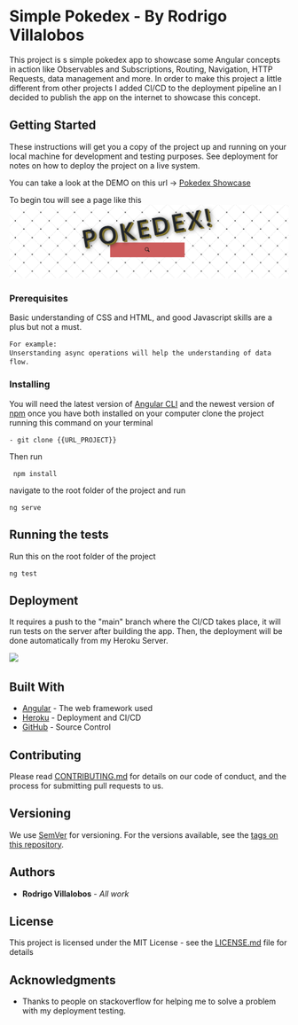 # Simple Pokedex - By Rodrigo Villalobos

This project is s simple pokedex app to showcase some Angular concepts in action like Observables and Subscriptions, Routing, Navigation, HTTP Requests, data management and more.
In order to make this project a little different from other projects I added CI/CD to the deployment pipeline an I decided to publish the app on the internet to showcase this concept.

## Getting Started

These instructions will get you a copy of the project up and running on your local machine for development and testing purposes. See deployment for notes on how to deploy the project on a live system.

You can take a look at the DEMO on this url -> [Pokedex Showcase](https://rlst-pokedex.herokuapp.com/)

To begin tou will see a page like this ![Pokedex_main](/images/empty_app.PNG)

### Prerequisites
Basic understanding of CSS and HTML, and good Javascript skills are a plus but not a must.

```
For example:
Unserstanding async operations will help the understanding of data flow.
```

### Installing

You will need the latest version of [Angular CLI](https://cli.angular.io/) and the newest version of [npm](https://nodejs.org/en/)
once you have both installed on your computer clone the project running this command on your terminal

```
- git clone {{URL_PROJECT}}
```

Then run 
```
 npm install
```

navigate to the root folder of the project and run
```
ng serve
```

## Running the tests
Run this on the root folder of the project

```
ng test
```

## Deployment

It requires a push to the "main" branch where the CI/CD takes place, it will run tests on the server after building the app. Then, the deployment will be done automatically from my Heroku Server.

<img src="https://gyazo.com/ecec1da7ea6a7db8a63a2fbce66e6a3e" width="100px">

## Built With

* [Angular](https://angular.io/) - The web framework used
* [Heroku](heroku.com) - Deployment and CI/CD
* [GitHub](github.com) - Source Control

## Contributing

Please read [CONTRIBUTING.md](https://gist.github.com/PurpleBooth/b24679402957c63ec426) for details on our code of conduct, and the process for submitting pull requests to us.

## Versioning

We use [SemVer](http://semver.org/) for versioning. For the versions available, see the [tags on this repository](https://github.com/your/project/tags). 

## Authors

* **Rodrigo Villalobos** - *All work*

## License

This project is licensed under the MIT License - see the [LICENSE.md](LICENSE.md) file for details

## Acknowledgments

* Thanks to people on stackoverflow for helping me to solve a problem with my deployment testing.
